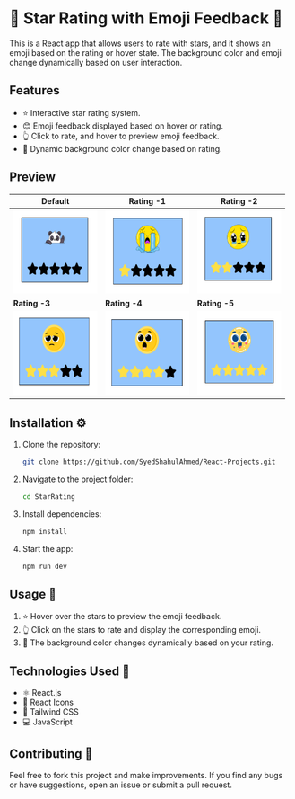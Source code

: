 # 🌟 Star Rating with Emoji Feedback 🐼

This is a React app that allows users to rate with stars, and it shows an emoji based on the rating or hover state. The background color and emoji change dynamically based on user interaction.

## Features

- ⭐ Interactive star rating system.
- 😊 Emoji feedback displayed based on hover or rating.
- 👆 Click to rate, and hover to preview emoji feedback.
- 🎨 Dynamic background color change based on rating.

## Preview

| **Default**                            | **Rating -1**                            | **Rating -2**                            |
|-------------------------------------------------|-------------------------------------------------|-------------------------------------------------|
| <img src="./Preview/one.png" width="150" height="150" /> | <img src="./Preview/two.png" width="150" height="150" /> | <img src="./Preview/three.png" width="150" height="150" /> |
| **Rating -3**                            | **Rating -4**                            | **Rating -5**                            |
| <img src="./Preview/four.png" width="150" height="150" /> | <img src="./Preview/five.png" width="150" height="150" /> | <img src="./Preview/six.png" width="150" height="150" /> |

## Installation ⚙️

1. Clone the repository:
   ```bash
   git clone https://github.com/SyedShahulAhmed/React-Projects.git
   ```

2. Navigate to the project folder:
   ```bash
   cd StarRating
   ```

3. Install dependencies:
   ```bash
   npm install
   ```

4. Start the app:
   ```bash
   npm run dev
   ```

## Usage 🚀

1. ⭐ Hover over the stars to preview the emoji feedback.
2. 👆 Click on the stars to rate and display the corresponding emoji.
3. 🎨 The background color changes dynamically based on your rating.

## Technologies Used 🧰

- ⚛️ React.js
- 🔧 React Icons
- 🌈 Tailwind CSS
- 💻 JavaScript

## Contributing 🤝

Feel free to fork this project and make improvements. If you find any bugs or have suggestions, open an issue or submit a pull request. 
